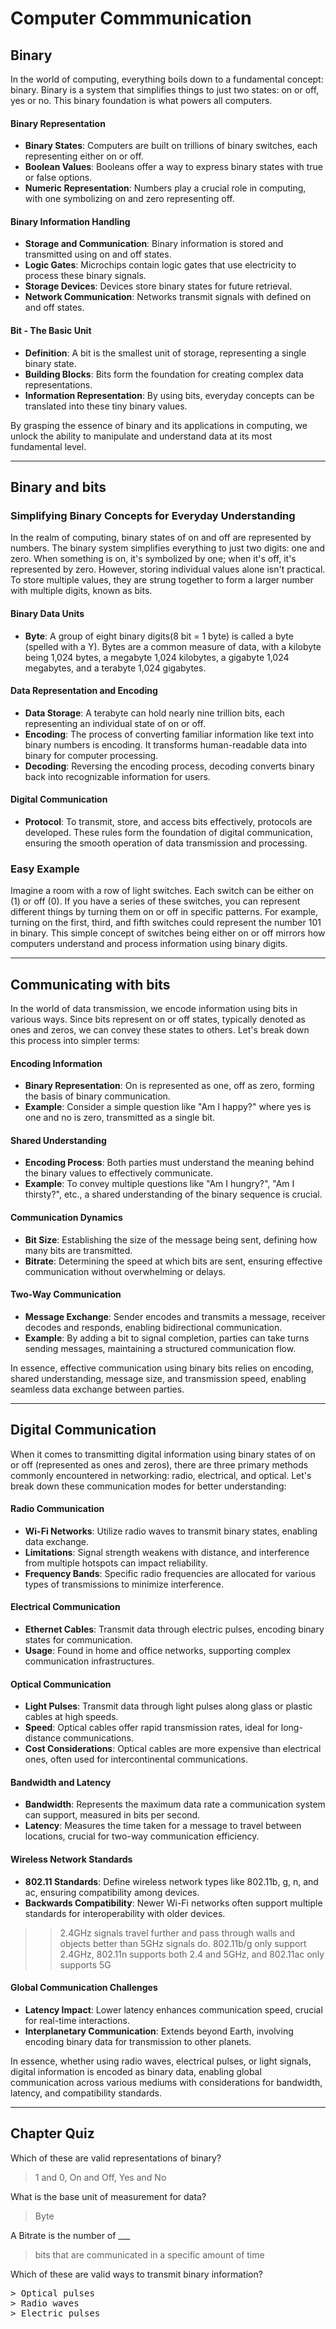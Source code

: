 # Computer Commmunication
## Binary
In the world of computing, everything boils down to a fundamental concept: binary. Binary is a system that simplifies things to just two states: on or off, yes or no. This binary foundation is what powers all computers.

#### Binary Representation
- **Binary States**: Computers are built on trillions of binary switches, each representing either on or off.
- **Boolean Values**: Booleans offer a way to express binary states with true or false options.
- **Numeric Representation**: Numbers play a crucial role in computing, with one symbolizing on and zero representing off.

#### Binary Information Handling
- **Storage and Communication**: Binary information is stored and transmitted using on and off states.
- **Logic Gates**: Microchips contain logic gates that use electricity to process these binary signals.
- **Storage Devices**: Devices store binary states for future retrieval.
- **Network Communication**: Networks transmit signals with defined on and off states.

#### Bit - The Basic Unit
- **Definition**: A bit is the smallest unit of storage, representing a single binary state.
- **Building Blocks**: Bits form the foundation for creating complex data representations.
- **Information Representation**: By using bits, everyday concepts can be translated into these tiny binary values.

By grasping the essence of binary and its applications in computing, we unlock the ability to manipulate and understand data at its most fundamental level.

____
## Binary and bits
### Simplifying Binary Concepts for Everyday Understanding

In the realm of computing, binary states of on and off are represented by numbers. The binary system simplifies everything to just two digits: one and zero. When something is on, it's symbolized by one; when it's off, it's represented by zero. However, storing individual values alone isn't practical. To store multiple values, they are strung together to form a larger number with multiple digits, known as bits.

#### Binary Data Units
- **Byte**: A group of eight binary digits(8 bit = 1 byte) is called a byte (spelled with a Y). Bytes are a common measure of data, with a kilobyte being 1,024 bytes, a megabyte 1,024 kilobytes, a gigabyte 1,024 megabytes, and a terabyte 1,024 gigabytes.
  
#### Data Representation and Encoding
- **Data Storage**: A terabyte can hold nearly nine trillion bits, each representing an individual state of on or off.
- **Encoding**: The process of converting familiar information like text into binary numbers is encoding. It transforms human-readable data into binary for computer processing.
- **Decoding**: Reversing the encoding process, decoding converts binary back into recognizable information for users.
  
#### Digital Communication
- **Protocol**: To transmit, store, and access bits effectively, protocols are developed. These rules form the foundation of digital communication, ensuring the smooth operation of data transmission and processing.

### Easy Example
Imagine a room with a row of light switches. Each switch can be either on (1) or off (0). If you have a series of these switches, you can represent different things by turning them on or off in specific patterns. For example, turning on the first, third, and fifth switches could represent the number 101 in binary. This simple concept of switches being either on or off mirrors how computers understand and process information using binary digits.

---
## Communicating with bits

In the world of data transmission, we encode information using bits in various ways. Since bits represent on or off states, typically denoted as ones and zeros, we can convey these states to others. Let's break down this process into simpler terms:

#### Encoding Information
- **Binary Representation**: On is represented as one, off as zero, forming the basis of binary communication.
- **Example**: Consider a simple question like "Am I happy?" where yes is one and no is zero, transmitted as a single bit.

#### Shared Understanding
- **Encoding Process**: Both parties must understand the meaning behind the binary values to effectively communicate.
- **Example**: To convey multiple questions like "Am I hungry?", "Am I thirsty?", etc., a shared understanding of the binary sequence is crucial.

#### Communication Dynamics
- **Bit Size**: Establishing the size of the message being sent, defining how many bits are transmitted.
- **Bitrate**: Determining the speed at which bits are sent, ensuring effective communication without overwhelming or delays.

#### Two-Way Communication
- **Message Exchange**: Sender encodes and transmits a message, receiver decodes and responds, enabling bidirectional communication.
- **Example**: By adding a bit to signal completion, parties can take turns sending messages, maintaining a structured communication flow.

In essence, effective communication using binary bits relies on encoding, shared understanding, message size, and transmission speed, enabling seamless data exchange between parties.

___

## Digital Communication

When it comes to transmitting digital information using binary states of on or off (represented as ones and zeros), there are three primary methods commonly encountered in networking: radio, electrical, and optical. Let's break down these communication modes for better understanding:

#### Radio Communication
- **Wi-Fi Networks**: Utilize radio waves to transmit binary states, enabling data exchange.
- **Limitations**: Signal strength weakens with distance, and interference from multiple hotspots can impact reliability.
- **Frequency Bands**: Specific radio frequencies are allocated for various types of transmissions to minimize interference.

#### Electrical Communication
- **Ethernet Cables**: Transmit data through electric pulses, encoding binary states for communication.
- **Usage**: Found in home and office networks, supporting complex communication infrastructures.

#### Optical Communication
- **Light Pulses**: Transmit data through light pulses along glass or plastic cables at high speeds.
- **Speed**: Optical cables offer rapid transmission rates, ideal for long-distance communications.
- **Cost Considerations**: Optical cables are more expensive than electrical ones, often used for intercontinental communications.

#### Bandwidth and Latency
- **Bandwidth**: Represents the maximum data rate a communication system can support, measured in bits per second.
- **Latency**: Measures the time taken for a message to travel between locations, crucial for two-way communication efficiency.

#### Wireless Network Standards
- **802.11 Standards**: Define wireless network types like 802.11b, g, n, and ac, ensuring compatibility among devices.
- **Backwards Compatibility**: Newer Wi-Fi networks often support multiple standards for interoperability with older devices.
 
>> 2.4GHz signals travel further and pass through walls and objects better than 5GHz signals do. 802.11b/g only support 2.4GHz, 802.11n supports both 2.4 and 5GHz, and 802.11ac only supports 5G

#### Global Communication Challenges
- **Latency Impact**: Lower latency enhances communication speed, crucial for real-time interactions.
- **Interplanetary Communication**: Extends beyond Earth, involving encoding binary data for transmission to other planets.

In essence, whether using radio waves, electrical pulses, or light signals, digital information is encoded as binary data, enabling global communication across various mediums with considerations for bandwidth, latency, and compatibility standards.



____
## Chapter Quiz
Which of these are valid representations of binary?
> 1 and 0, 
> On and Off, 
> Yes and No

What is the base unit of measurement for data?
> Byte

A Bitrate is the number of ___ 
> bits that are communicated in a specific amount of time

Which of these are valid ways to transmit binary information?
<pre>
> Optical pulses 
> Radio waves
> Electric pulses
</pre>
